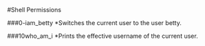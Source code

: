 #Shell Permissions

###0-iam_betty 
*Switches the current user to the user betty.

###10who_am_i
*Prints the effective username of the current user.
